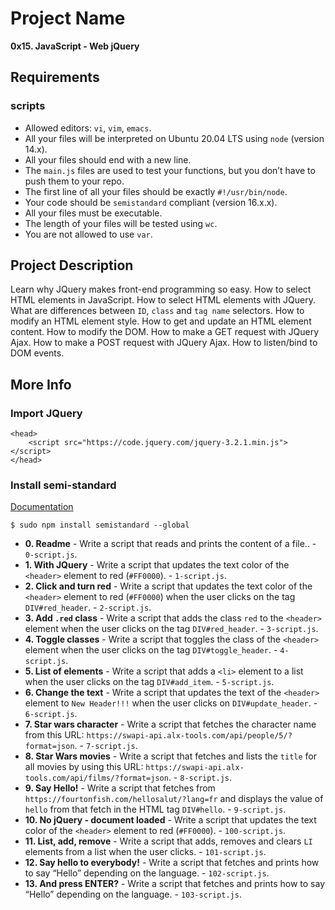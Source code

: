# Project Name

**0x15. JavaScript - Web jQuery**

## Requirements

### scripts

- Allowed editors: `vi`, `vim`, `emacs`.
- All your files will be interpreted on Ubuntu 20.04 LTS using `node` (version 14.x).
- All your files should end with a new line.
- The `main.js` files are used to test your functions, but you don’t have to push them to your repo.
- The first line of all your files should be exactly `#!/usr/bin/node`.
- Your code should be `semistandard` compliant (version 16.x.x).
- All your files must be executable.
- The length of your files will be tested using `wc`.
- You are not allowed to use `var`.

## Project Description

Learn why JQuery makes front-end programming so easy.
How to select HTML elements in JavaScript.
How to select HTML elements with JQuery.
What are differences between `ID`, `class` and `tag name` selectors.
How to modify an HTML element style.
How to get and update an HTML element content.
How to modify the DOM.
How to make a GET request with JQuery Ajax.
How to make a POST request with JQuery Ajax.
How to listen/bind to DOM events.

## More Info

### Import JQuery

```
<head>
    <script src="https://code.jquery.com/jquery-3.2.1.min.js"></script>
</head>
```

### Install semi-standard

[Documentation](https://github.com/standard/semistandard)

```
$ sudo npm install semistandard --global
```

- **0. Readme** - Write a script that reads and prints the content of a file.. - `0-script.js`.
- **1. With JQuery** - Write a script that updates the text color of the `<header>` element to red (`#FF0000`). - `1-script.js`.
- **2. Click and turn red** - Write a script that updates the text color of the `<header>` element to red (`#FF0000`) when the user clicks on the tag `DIV#red_header`. - `2-script.js`.
- **3. Add `.red` class** - Write a script that adds the class `red` to the `<header>` element when the user clicks on the tag `DIV#red_header`. - `3-script.js`.
- **4. Toggle classes** - Write a script that toggles the class of the `<header>` element when the user clicks on the tag `DIV#toggle_header`. - `4-script.js`.
- **5. List of elements** - Write a script that adds a `<li>` element to a list when the user clicks on the tag `DIV#add_item`. - `5-script.js`.
- **6. Change the text** - Write a script that updates the text of the `<header>` element to `New Header!!!` when the user clicks on `DIV#update_header`. - `6-script.js`.
- **7. Star wars character** - Write a script that fetches the character name from this URL: `https://swapi-api.alx-tools.com/api/people/5/?format=json`. - `7-script.js`.
- **8. Star Wars movies** - Write a script that fetches and lists the `title` for all movies by using this URL: `https://swapi-api.alx-tools.com/api/films/?format=json`. - `8-script.js`.
- **9. Say Hello!** - Write a script that fetches from `https://fourtonfish.com/hellosalut/?lang=fr` and displays the value of `hello` from that fetch in the HTML tag `DIV#hello`. - `9-script.js`.
- **10. No jQuery - document loaded** - Write a script that updates the text color of the `<header>` element to red (`#FF0000`). - `100-script.js`.
- **11. List, add, remove** - Write a script that adds, removes and clears `LI` elements from a list when the user clicks. - `101-script.js`.
- **12. Say hello to everybody!** - Write a script that fetches and prints how to say “Hello” depending on the language. - `102-script.js`.
- **13. And press ENTER?** - Write a script that fetches and prints how to say “Hello” depending on the language. - `103-script.js`.
